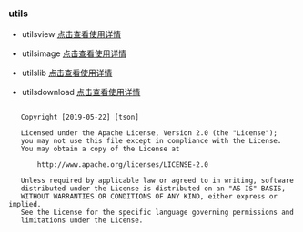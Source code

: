 ### utils

- utilsview [点击查看使用详情](https://github.com/xintanggithub/utils/blob/master/utilsview/UTILS_VIEW.md)

- utilsimage [点击查看使用详情](https://github.com/xintanggithub/utils/blob/master/utilslibimage/UTILS_IV.md)

- utilslib [点击查看使用详情](https://github.com/xintanggithub/utils/blob/master/utilslib/UTILS_UTILS.md)

- utilsdownload [点击查看使用详情](https://github.com/xintanggithub/utils/blob/master/utilsdownload/UTILS_DOWNLOAD.md)


```

   Copyright [2019-05-22] [tson]

   Licensed under the Apache License, Version 2.0 (the "License");
   you may not use this file except in compliance with the License.
   You may obtain a copy of the License at

       http://www.apache.org/licenses/LICENSE-2.0

   Unless required by applicable law or agreed to in writing, software
   distributed under the License is distributed on an "AS IS" BASIS,
   WITHOUT WARRANTIES OR CONDITIONS OF ANY KIND, either express or implied.
   See the License for the specific language governing permissions and
   limitations under the License.

```